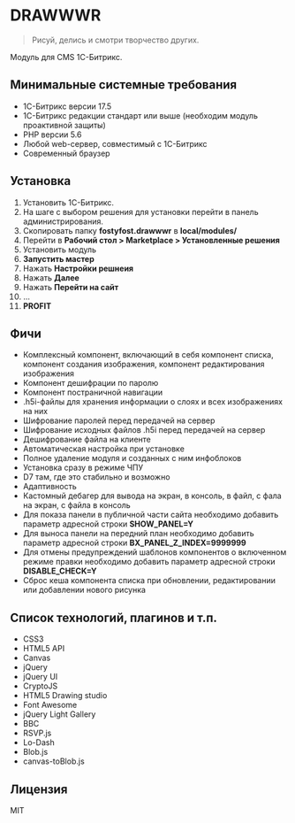 # DRAWWWR
> Рисуй, делись и смотри творчество других.

Модуль для CMS 1С-Битрикс.

## Минимальные системные требования
  - 1С-Битрикс версии 17.5
  - 1C-Битрикс редакции стандарт или выше (необходим модуль проактивной защиты)
  - PHP версии 5.6
  - Любой web-сервер, совместимый с 1С-Битрикс
  - Современный браузер

## Установка
1. Установить 1С-Битрикс.
2. На шаге с выбором решения для установки перейти в панель администрирования.
3. Скопировать папку **fostyfost.drawwwr** в **local/modules/**
4. Перейти в **Рабочий стол > Marketplace > Установленные решения**
5. Установить модуль
6. **Запустить мастер**
7. Нажать **Настройки решнеия**
8. Нажать **Далее**
9. Нажать **Перейти на сайт**
10. ...
11. **PROFIT**

## Фичи
* Комплексный компонент, включающий в себя компонент списка, компонент создания изображения, компонент редактирования
 изображения
* Компонент дешифрации по паролю
* Компонент постраничной навигации
* .h5i-файлы для хранения информации о слоях и всех изображениях на них
* Шифрование паролей перед передачей на сервер
* Шифрование исходных файлов .h5i перед передачей на сервер
* Дешифрование файла на клиенте
* Автоматическая настройка при установке
* Полное удаление модуля и созданных с ним инфоблоков
* Установка сразу в режиме ЧПУ
* D7 там, где это стабильно и возможно
* Адаптивность
* Кастомный дебагер для вывода на экран, в консоль, в файл, с фала на экран, с файла в консоль
* Для показа панели в публичной части сайта необходимо добавить параметр адресной строки **SHOW_PANEL=Y**
* Для выноса панели на передний план необходимо добавить параметр адресной строки **BX_PANEL_Z_INDEX=9999999**
* Для отмены предупреждений шаблонов компонентов о включенном режиме правки необходимо добавить параметр адресной 
строки **DISABLE_CHECK=Y**
* Сброс кеша компонента списка при обновлении, редактировании или добавлении нового рисунка

## Список технологий, плагинов и т.п.
* CSS3
* HTML5 API
* Canvas
* jQuery
* jQuery UI
* CryptoJS
* HTML5 Drawing studio
* Font Awesome
* jQuery Light Gallery
* BBC
* RSVP.js
* Lo-Dash
* Blob.js
* canvas-toBlob.js

## Лицензия
MIT

